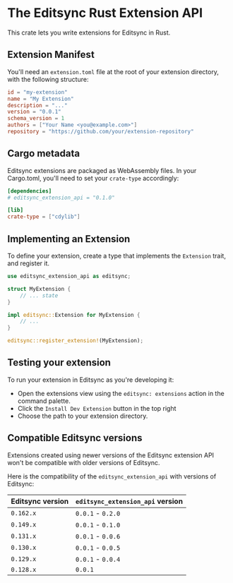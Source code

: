 # The Editsync Rust Extension API

This crate lets you write extensions for Editsync in Rust.

## Extension Manifest

You'll need an `extension.toml` file at the root of your extension directory, with the following structure:

```toml
id = "my-extension"
name = "My Extension"
description = "..."
version = "0.0.1"
schema_version = 1
authors = ["Your Name <you@example.com>"]
repository = "https://github.com/your/extension-repository"
```

## Cargo metadata

Editsync extensions are packaged as WebAssembly files. In your Cargo.toml, you'll
need to set your `crate-type` accordingly:

```toml
[dependencies]
# editsync_extension_api = "0.1.0"

[lib]
crate-type = ["cdylib"]
```

## Implementing an Extension

To define your extension, create a type that implements the `Extension` trait, and register it.

```rust
use editsync_extension_api as editsync;

struct MyExtension {
    // ... state
}

impl editsync::Extension for MyExtension {
    // ...
}

editsync::register_extension!(MyExtension);
```

## Testing your extension

To run your extension in Editsync as you're developing it:

- Open the extensions view using the `editsync: extensions` action in the command palette.
- Click the `Install Dev Extension` button in the top right
- Choose the path to your extension directory.

## Compatible Editsync versions

Extensions created using newer versions of the Editsync extension API won't be compatible with older versions of Editsync.

Here is the compatibility of the `editsync_extension_api` with versions of Editsync:

| Editsync version | `editsync_extension_api` version |
| ----------- | --------------------------- |
| `0.162.x`   | `0.0.1` - `0.2.0`           |
| `0.149.x`   | `0.0.1` - `0.1.0`           |
| `0.131.x`   | `0.0.1` - `0.0.6`           |
| `0.130.x`   | `0.0.1` - `0.0.5`           |
| `0.129.x`   | `0.0.1` - `0.0.4`           |
| `0.128.x`   | `0.0.1`                     |
